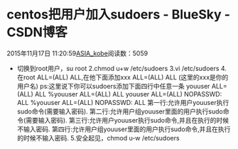 # centos把用户加入sudoers - BlueSky - CSDN博客
2015年11月17日 11:20:59[ASIA_kobe](https://me.csdn.net/ASIA_kobe)阅读数：5059
- 切换到root用户，su root 
2.chmod u+w /etc/sudoers 
3.vi /etc/sudoers 
4.在root ALL=(ALL) ALL,在他下面添加xxx ALL=(ALL) ALL (这里的xxx是你的用户名) 
ps:这里说下你可以sudoers添加下面四行中任意一条 
youuser            ALL=(ALL)                ALL 
%youuser           ALL=(ALL)                ALL 
youuser            ALL=(ALL)                NOPASSWD: ALL 
%youuser           ALL=(ALL)                NOPASSWD: ALL
第一行:允许用户youuser执行sudo命令(需要输入密码). 
第二行:允许用户组youuser里面的用户执行sudo命令(需要输入密码). 
第三行:允许用户youuser执行sudo命令,并且在执行的时候不输入密码. 
第四行:允许用户组youuser里面的用户执行sudo命令,并且在执行的时候不输入密码. 
5.安全起见，chmod u-w /etc/sudoers
